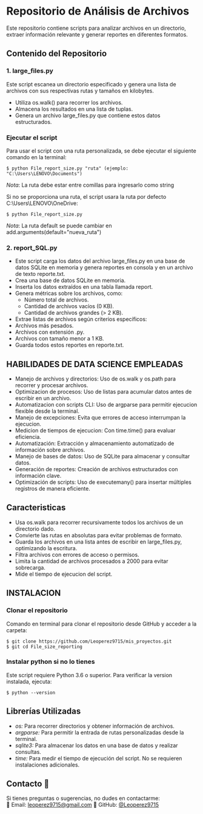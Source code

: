 
# Repositorio de Análisis de Archivos
Este repositorio contiene scripts para analizar archivos en un directorio, extraer información relevante y generar reportes en diferentes formatos.

## Contenido del Repositorio
### 1. large_files.py
Este script escanea un directorio especificado y genera una lista de archivos con sus respectivas rutas y tamaños en kilobytes.

- Utiliza os.walk() para recorrer los archivos.
- Almacena los resultados en una lista de tuplas.
- Genera un archivo large_files.py que contiene estos datos estructurados.

### Ejecutar el script
Para usar el script con una ruta personalizada, se debe ejecutar el siguiente comando en la terminal:  

    $ python File_report_size.py "ruta" (ejemplo: "C:\Users\LENOVO\Documents")  
*_Nota_*: La ruta debe estar entre comillas para ingresarlo como string  

Si no se proporciona una ruta, el script usara la ruta por defecto C:\Users\LENOVO\OneDrive:  
    
    $ python File_report_size.py
*_Nota_*: La ruta default se puede cambiar en add.arguments(default="nueva_ruta")  
    
### 2. report_SQL.py
- Este script carga los datos del archivo large_files.py en una base de datos SQLite en memoria y genera reportes en consola y en un archivo de texto reporte.txt.
- Crea una base de datos SQLite en memoria.
- Inserta los datos extraídos en una tabla llamada report.
- Genera métricas sobre los archivos, como:
    - Número total de archivos.
    - Cantidad de archivos vacíos (0 KB).
    - Cantidad de archivos grandes (> 2 KB).
- Extrae listas de archivos según criterios específicos:
- Archivos más pesados.
- Archivos con extensión .py.
- Archivos con tamaño menor a 1 KB.
- Guarda todos estos reportes en reporte.txt.

## HABILIDADES DE DATA SCIENCE EMPLEADAS
- Manejo de archivos y directorios: Uso de os.walk y os.path para recorrer y procesar archivos.
- Optimizacion de procesos: Uso de listas para acumular datos antes de escribir en un archivo.
- Automatizacion con scripts CLI: Uso de argparse para permitir ejecucion flexible desde la terminal.
- Manejo de excepciones: Evita que errores de acceso interrumpan la ejecucion.
- Medicion de tiempos de ejecucion: Con time.time() para evaluar eficiencia.
- Automatización: Extracción y almacenamiento automatizado de información sobre archivos.
- Manejo de bases de datos: Uso de SQLite para almacenar y consultar datos.
- Generación de reportes: Creación de archivos estructurados con información clave.
- Optimización de scripts: Uso de executemany() para insertar múltiples registros de manera eficiente.

## Caracteristicas
- Usa os.walk para recorrer recursivamente todos los archivos de un directorio dado.
- Convierte las rutas en absolutas para evitar problemas de formato.
- Guarda los archivos en una lista antes de escribir en large_files.py, optimizando la escritura.
- Filtra archivos con errores de acceso o permisos.
- Limita la cantidad de archivos procesados a 2000 para evitar sobrecarga.
- Mide el tiempo de ejecucion del script.

## INSTALACION
### Clonar el repositorio
Comando en terminal para clonar el repositorio desde GitHub y acceder a la carpeta:  
    
    $ git clone https://github.com/Leoperez9715/mis_proyectos.git  
    $ git cd File_size_reporting  

### Instalar python si no lo tienes
Este script requiere Python 3.6 o superior. Para verificar la version instalada, ejecuta:  
    
    $ python --version

## Librerías Utilizadas
* *os:* Para recorrer directorios y obtener información de archivos.
* *argparse:* Para permitir la entrada de rutas personalizadas desde la terminal.
* *sqlite3:* Para almacenar los datos en una base de datos y realizar consultas.
* *time:* Para medir el tiempo de ejecución del script.
No se requieren instalaciones adicionales.

## Contacto 🤝
Si tienes preguntas o sugerencias, no dudes en contactarme:  
📧 Email: leoperez9715@gmail.com 
🐍 GitHub: [@Leoperez9715](https://github.com/Leoperez9715)

